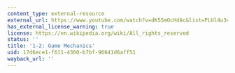 ```yaml
---
content_type: external-resource
external_url: https://www.youtube.com/watch?v=dK55mOcHdAc&list=PLUl4u3cNGP63YWzCDORR965yCmHiCKF9Z&index=2
has_external_license_warning: true
license: https://en.wikipedia.org/wiki/All_rights_reserved
status: ''
title: '1-2: Game Mechanics'
uid: 17d6ece1-f611-4360-b7bf-96641d6aff51
wayback_url: ''
---
```

